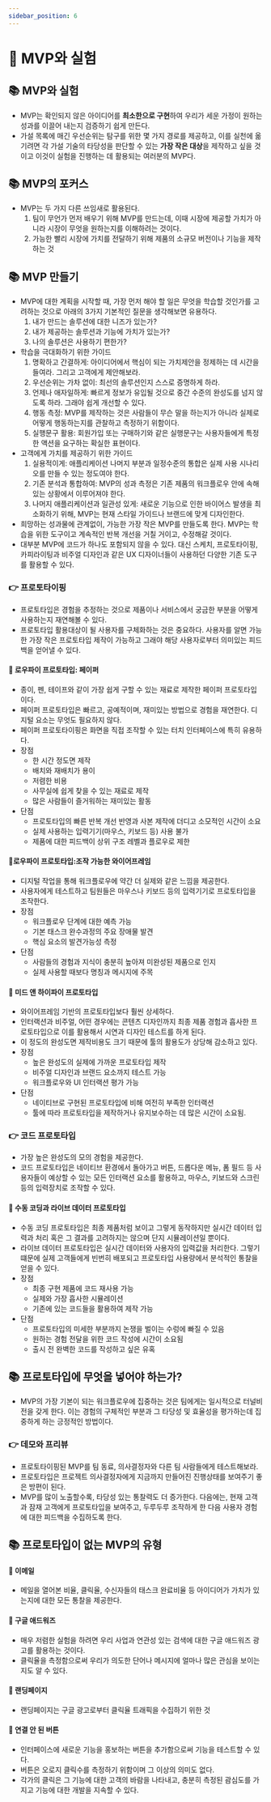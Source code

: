 ```yaml
---
sidebar_position: 6
---
```


# 🌈 MVP와 실험
  
## 📚 MVP와 실험
- MVP는 확인되지 않은 아이디어를 **최소한으로 구현**하여 우리가 세운 가정이 원하는 성과를 이끌어 내는지 검증하기 쉽게 만든다.
- 가설 목록에 매긴 우선순위는 탐구를 위한 몇 가지 경로를 제공하고, 이를 실천에 옮기려면 각 가설 기술의 타당성을 판단할 수 있는 **가장 작은 대상**을 제작하고 싶을 것이고 이것이 실험을 진행하는 데 활용되는 여러분의 MVP다.

## 📚 MVP의 포커스
- MVP는 두 가지 다른 쓰임새로 활용된다.
  1. 팀이 무언가 먼저 배우기 위해 MVP를 만드는데, 이때 시장에 제공할 가치가 아니라 시장이 무엇을 원하는지를 이해하려는 것이다.
  2. 가능한 빨리 시장에 가치를 전달하기 위해 제품의 소규모 버전이나 기능을 제작하는 것

## 📚 MVP 만들기
- MVP에 대한 계획을 시작할 때, 가장 먼저 해야 할 일은 무엇을 학습할 것인가를 고려하는 것으로 아래의 3가지 기본적인 질문을 생각해보면 유용하다.
  1. 내가 만드는 솔루션에 대한 니즈가 있는가?
  2. 내가 제공하는 솔루션과 기능에 가치가 있는가?
  3. 나의 솔루션은 사용하기 편한가?
- 학습을 극대화하기 위한 가이드
  1. 명확하고 간결하게: 아이디어에서 핵심이 되는 가치제안을 정제하는 데 시간을 들여라. 그리고 고객에게 제안해보라.
  2. 우선순위는 가차 없이: 최선의 솔루션인지 스스로 증명하게 하라.
  3. 언제나 애자일하게: 빠르게 정보가 유입될 것으로 중간 수준의 완성도를 넘지 않도록 하라. 그래야 쉽게 개선할 수 있다.
  4. 행동 측정: MVP를 제작하는 것은 사람들이 무슨 말을 하는지가 아니라 실제로 어떻게 행동하는지를 관찰하고 측정하기 위함이다.
  5. 실행문구 활용: 회원가입 또는 구매하기와 같은 실행문구는 사용자들에게 특정한 액션을 요구하는 확실한 표현이다.
- 고객에게 가치를 제공하기 위한 가이드
  1. 실용적이게: 애플리케이션 나머지 부분과 일정수준의 통합은 실제 사용 시나리오를 만들 수 있는 정도여야 한다.
  2. 기존 분석과 통합하여: MVP의 성과 측정은 기존 제품의 워크플로우 안에 속해 있는 상황에서 이루어져야 한다.
  3. 나머지 애플리케이션과 일관성 있게: 새로운 기능으로 인한 바이어스 발생을 최소화하기 위해, MVP는 현재 스타일 가이드나 브랜드에 맞게 디자인한다.
- 희망하는 성과물에 관계없이, 가능한 가장 작은 MVP를 만들도록 한다. MVP는 학습을 위한 도구이고 계속적인 반복 개선을 거칠 거이고, 수정해갈 것이다.
- 대부분 MVP에 코드가 하나도 포함되지 않을 수 있다. 대신 스케치, 프로토타이핑, 카피라이팅과 비주얼 디자인과 같은 UX 디자이너들이 사용하던 다양한 기존 도구를 활용할 수 있다.

### 👉 프로토타이핑
- 프로토타입은 경험을 추정하는 것으로 제품이나 서비스에서 궁금한 부분을 어떻게 사용하는지 재연해볼 수 있다.
- 프로토타입 활용대상이 될 사용자를 구체화하는 것은 중요하다. 사용자를 알면 가능한 가장 작은 프로토타입 제작이 가능하고 그래야 해당 사용자로부터 의미있는 피드백을 얻어낼 수 있다.

#### 🎈 로우파이 프로토타입: 페이퍼
- 종이, 펜, 테이프와 같이 가장 쉽게 구할 수 있는 재료로 제작한 페이퍼 프로토타입이다.
- 페이퍼 프로토타입은 빠르고, 공예적이며, 재미있는 방법으로 경험을 재연한다. 디지털 요소는 무엇도 필요하지 않다.
- 페이퍼 프로토타이핑은 화면을 직접 조작할 수 있는 터치 인터페이스에 특히 유용하다.
- 장점
  - 한 시간 정도면 제작
  - 배치와 재배치가 용이
  - 저렴한 비용
  - 사무실에 쉽게 찾을 수 있는 재료로 제작
  - 많은 사람들이 즐거워하는 재미있는 활동
- 단점
  - 프로토타입의 빠른 반복 개선 반영과 사본 제작에 더디고 소모적인 시간이 소요
  - 실제 사용하는 입력기기(마우스, 키보드 등) 사용 불가
  - 제품에 대한 피드백이 상위 구조 레벨과 플로우로 제한

#### 🎈로우파이 프로토타입:조작 가능한 와이어프레임
- 디지털 작업을 통해 워크플로우에 약간 더 실제와 같은 느낌을 제공한다.
- 사용자에게 테스트하고 팀원들은 마우스나 키보드 등의 입력기기로 프로토타입을 조작한다.
- 장점
  - 워크플로우 단계에 대한 예측 가능
  - 기본 태스크 완수과정의 주요 장애물 발견
  - 핵심 요소의 발견가능성 측정
- 단점
  - 사람들의 경험과 지식이 충분히 높아져 미완성된 제품으로 인지
  - 실제 사용할 때보다 명칭과 메시지에 주목

#### 🎈 미드 앤 하이파이 프로토타입
- 와이어프레임 기반의 프로토타입보다 훨씬 상세하다.
- 인터랙션과 비주얼, 어떤 경우에는 콘텐츠 디자인까지 최종 제품 경험과 흡사한 프로토타입으로 이를 활용해서 시연과 디자인 테스트를 하게 된다.
- 이 정도의 완성도면 제작비용도 크기 때문에 툴의 활용도가 상당해 감소하고 있다.
- 장점
  - 높은 완성도의 실제에 가까운 프로토타입 제작
  - 비주얼 디자인과 브랜드 요소까지 테스트 가능
  - 워크플로우와 UI 인터랙션 평가 가능
- 단점
  - 네이티브로 구현된 프로토타입에 비해 여전히 부족한 인터랙션
  - 툴에 따라 프로토타입을 제작하거나 유지보수하는 데 많은 시간이 소요됨.

### 👉 코드 프로토타입
- 가장 높은 완성도의 모의 경험을 제공한다.
- 코드 프로토타입은 네이티브 환경에서 돌아가고 버튼, 드롭다운 메뉴, 폼 필드 등 사용자들이 예상할 수 있는 모든 인터랙션 요소를 활용하고, 마우스, 키보드와 스크린 등의 입력장치로 조작할 수 있다.

#### 🎈 수동 코딩과 라이브 데이터 프로토타입
- 수동 코딩 프로토타입은 최종 제품처럼 보이고 그렇게 동작하지만 실시간 데이터 입력과 처리 혹은 그 결과를 고려하지는 않으며 단지 시뮬레이션일 뿐이다.
- 라이브 데이터 프로토타입은 실시간 데이터와 사용자의 입력값을 처리한다. 그렇기 떄문에 실제 고객들에게 빈번히 배포되고 프로토타입 사용량에서 분석적인 통찰을 얻을 수 있다.
- 장점
  - 최종 구현 제품에 코드 재사용 가능
  - 실제와 가장 흡사한 시뮬레이션
  - 기존에 있는 코드들을 활용하여 제작 가능
- 단점
  - 프로토타입의 미세한 부분까지 논쟁을 벌이는 수렁에 빠질 수 있음
  - 원하는 경험 전달을 위한 코드 작성에 시간이 소요됨
  - 출시 전 완벽한 코드를 작성하고 싶은 유혹

## 📚 프로토타입에 무엇을 넣어야 하는가?
- MVP의 가장 기본이 되는 워크플로우에 집중하는 것은 팀에게는 일시적으로 터널비전을 갖게 한다. 이는 경험의 구체적인 부분과 그 타당성 및 효율성을 평가하는데 집중하게 하는 긍정적인 방법이다.

### 👉 데모와 프리뷰
- 프로토타이핑된 MVP를 팀 동료, 의사결정자와 다른 팀 사람들에게 테스트해보라.
- 프로토타입은 프로젝트 의사결정자에게 지금까지 만들어진 진행상태를 보여주기 좋은 방편이 된다.
- MVP를 많이 노출할수록, 타당성 있는 통찰력도 더 증가한다. 다음에는, 현재 고객과 잠재 고객에게 프로토타입을 보여주고, 두루두루 조작하게 한 다음 사용자 경험에 대한 피드백을 수집하도록 한다.

## 📚 프로토타입이 없는 MVP의 유형

#### 🎈 이메일
- 메일을 열어본 비율, 클릭율, 수신자들의 태스크 완료비율 등 아이디어가 가치가 있는지에 대한 모든 통찰을 제공한다.

#### 🎈 구글 애드워즈
- 매우 저렴한 실험을 하려면 우리 사업과 연관성 있는 검색에 대한 구글 애드워즈 광고를 활용하는 것이다.
- 클릭율을 측정함으로써 우리가 의도한 단어나 메시지에 얼마나 많은 관심을 보이는지도 알 수 있다.

#### 🎈 랜딩페이지
- 랜딩페이지는 구글 광고로부터 클릭율 트래픽을 수집하기 위한 것

#### 🎈 연결 안 된 버튼
- 인터페이스에 새로운 기능을 홍보하는 버튼을 추가함으로써 기능을 테스트할 수 있다.
- 버튼은 오로지 클릭수를 측정하기 위함이며 그 이상의 의미도 없다.
- 각가의 클릭은 그 기능에 대한 고객의 바람을 나타내고, 충분히 측정된 괌심도를 가지고 기능에 대한 개발을 지속할 수 있다.

